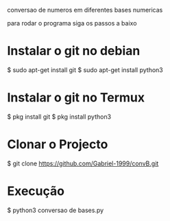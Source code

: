 ﻿conversao de numeros em diferentes bases numericas

para rodar o programa siga os passos a baixo

# Instalar o git no debian

$ sudo apt-get install git
$ sudo apt-get install python3

# Instalar o git no Termux

$ pkg install git
$ pkg install python3

# Clonar o Projecto
$ git clone https://github.com/Gabriel-1999/convB.git

# Execução
$ python3 conversao de bases.py
